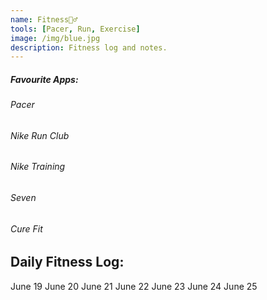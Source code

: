 ```yaml
---
name: Fitness🏋️‍♂️
tools: [Pacer, Run, Exercise]
image: /img/blue.jpg
description: Fitness log and notes.
---
```

<div class="card text-white bg-dark mb-3">
  <h5 class="card-header bg-danger">Favourite Apps:</h5>
  <div class="card-body">
    <h6 class="card-title">Pacer</h6>
	<h6 class="card-title">Nike Run Club</h6>
	<h6 class="card-title">Nike Training</h6>
	<h6 class="card-title">Seven</h6>
	<h6 class="card-title">Cure Fit</h6>
  </div>
</div>


## Daily Fitness Log:
<span class="badge badge-success">June 19</span>
<span class="badge badge-success">June 20</span>
<span class="badge badge-danger">June 21</span>
<span class="badge badge-danger">June 22</span>
<span class="badge badge-success">June 23</span>
<span class="badge badge-success">June 24</span>
<span class="badge badge-success">June 25</span>
